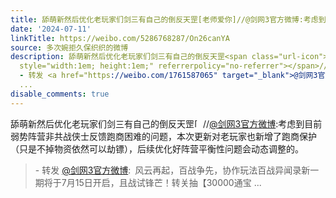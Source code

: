 ```yaml
---
title: 舔萌新然后优化老玩家们剑三有自己的倒反天罡[老师爱你]//@剑网3官方微博:考虑到目前弱势阵营非共战侠士反馈跑商困难的问题，本次更新对老玩家也新增了跑商保护...
date: '2024-07-11'
linkTitle: https://weibo.com/5286768287/On26canYA
source: 多次婉拒久保织织的微博
description: 舔萌新然后优化老玩家们剑三有自己的倒反天罡<span class="url-icon"><img alt="[老师爱你]" src="https://face.t.sinajs.cn/t4/appstyle/expression/ext/normal/82/2023_Teacherlovesyou_org.png"
  style="width:1em; height:1em;" referrerpolicy="no-referrer"></span>//<a href="https://weibo.com/n/%E5%89%91%E7%BD%913%E5%AE%98%E6%96%B9%E5%BE%AE%E5%8D%9A">@剑网3官方微博</a>:考虑到目前弱势阵营非共战侠士反馈跑商困难的问题，本次更新对老玩家也新增了跑商保护（只是不掉物资依然可以劫镖），后续优化好阵营平衡性问题会动态调整的。<br><blockquote>
  - 转发 <a href="https://weibo.com/1761587065" target="_blank">@剑网3官方微博</a>: 风云再起，百战争先，协作玩法百战异闻录新一期将于7月15日开启，且战试锋芒！转关抽【30000通宝
  ...
disable_comments: true
---
```

舔萌新然后优化老玩家们剑三有自己的倒反天罡<span class="url-icon"><img alt="[老师爱你]" src="https://face.t.sinajs.cn/t4/appstyle/expression/ext/normal/82/2023_Teacherlovesyou_org.png" style="width:1em; height:1em;" referrerpolicy="no-referrer"></span>//<a href="https://weibo.com/n/%E5%89%91%E7%BD%913%E5%AE%98%E6%96%B9%E5%BE%AE%E5%8D%9A">@剑网3官方微博</a>:考虑到目前弱势阵营非共战侠士反馈跑商困难的问题，本次更新对老玩家也新增了跑商保护（只是不掉物资依然可以劫镖），后续优化好阵营平衡性问题会动态调整的。<br><blockquote> - 转发 <a href="https://weibo.com/1761587065" target="_blank">@剑网3官方微博</a>: 风云再起，百战争先，协作玩法百战异闻录新一期将于7月15日开启，且战试锋芒！转关抽【30000通宝 ...